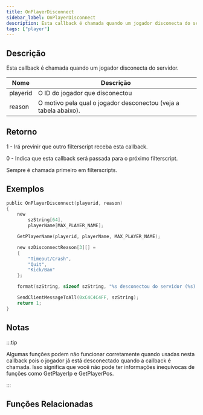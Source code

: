 ```yaml
---
title: OnPlayerDisconnect
sidebar_label: OnPlayerDisconnect
description: Esta callback é chamada quando um jogador disconecta do servidor.
tags: ["player"]
---
```


## Descrição

Esta callback é chamada quando um jogador disconecta do servidor.

| Nome     | Descrição                                                        |
| -------- | ---------------------------------------------------------------- |
| playerid | O ID do jogador que disconectou                                  |
| reason   | O motivo pela qual o jogador desconectou (veja a tabela abaixo). |

## Retorno

1 - Irá previnir que outro filterscript receba esta callback.

0 - Indica que esta callback será passada para o próximo filterscript.

Sempre é chamada primeiro em filterscripts.

## Exemplos

```c
public OnPlayerDisconnect(playerid, reason)
{
    new
        szString[64],
        playerName[MAX_PLAYER_NAME];

    GetPlayerName(playerid, playerName, MAX_PLAYER_NAME);

    new szDisconnectReason[3][] =
    {
        "Timeout/Crash",
        "Quit",
        "Kick/Ban"
    };

    format(szString, sizeof szString, "%s desconectou do servidor (%s).", playerName, szDisconnectReason[reason]);

    SendClientMessageToAll(0xC4C4C4FF, szString);
    return 1;
}
```

## Notas

:::tip

Algumas funções podem não funcionar corretamente quando usadas nesta callback pois o jogador já está desconectado quando a callback é chamada. Isso significa que você não pode ter informações inequívocas de funções como GetPlayerIp e GetPlayerPos.

:::

## Funções Relacionadas
